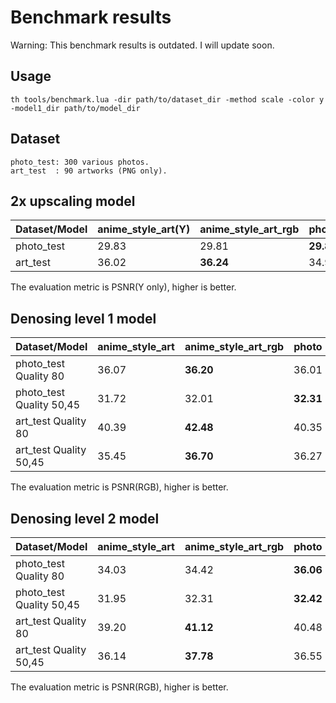 # Benchmark results

Warning: This benchmark results is outdated. I will update soon.

## Usage

```
th tools/benchmark.lua -dir path/to/dataset_dir -method scale -color y -model1_dir path/to/model_dir
```

## Dataset

    photo_test: 300 various photos.
    art_test  : 90 artworks (PNG only).

## 2x upscaling model

| Dataset/Model | anime\_style\_art(Y) | anime\_style\_art\_rgb | photo   | ukbench|
|---------------|----------------------|------------------------|---------|--------|
| photo\_test   |                29.83 |                  29.81 |**29.89**|  29.86 |
| art\_test     |                36.02 |               **36.24**|  34.92  |  34.85 |

The evaluation metric is PSNR(Y only), higher is better.

## Denosing level 1 model

| Dataset/Model            | anime\_style\_art | anime\_style\_art\_rgb | photo   |
|--------------------------|-------------------|------------------------|---------|
| photo\_test Quality 80   |             36.07 |               **36.20**|   36.01 |
| photo\_test Quality 50,45|             31.72 |                 32.01  |**32.31**|
| art\_test Quality 80     |             40.39 |               **42.48**|   40.35 |
| art\_test Quality 50,45  |             35.45 |               **36.70**|   36.27 |

The evaluation metric is PSNR(RGB), higher is better.

## Denosing level 2 model

| Dataset/Model            | anime\_style\_art | anime\_style\_art\_rgb | photo   |
|--------------------------|-------------------|------------------------|---------|
| photo\_test Quality 80   |             34.03 |                  34.42 |**36.06**|
| photo\_test Quality 50,45|             31.95 |                  32.31 |**32.42**|
| art\_test Quality 80     |             39.20 |               **41.12**|   40.48 |
| art\_test Quality 50,45  |             36.14 |               **37.78**|   36.55 |

The evaluation metric is PSNR(RGB), higher is better.
